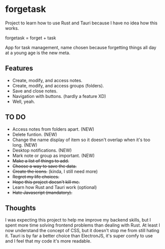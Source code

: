 # forgetask

Project to learn how to use Rust and Tauri because I have no idea how this works.

forgetask = forget + task

App for task management, name chosen because forgetting things all day at a young age is the new meta.

## Features

- Create, modify, and access notes.
- Create, modify, and access groups (folders).
- Save and close notes.
- Navigation with buttons. (hardly a feature XD)
- Well, yeah.

## TO DO

- Access notes from folders apart. (NEW)
- Delete funtion. (NEW)
- Change the name display of item so it doesn't overlap when it's too long. (NEW)
- Desktop notifications. (NEW)
- Mark note or group as important. (NEW)
- ~~Make a list of things to add.~~
- ~~Choose a way to save the data.~~
- ~~Create the icons.~~ (kinda, I still need more)
- ~~Regret my life choices.~~
- ~~Hope this project doesn't kill me.~~
- Learn how Rust and Tauri work (optional)
- ~~Hate Javascript (mandatory).~~

## Thoughts

I was expecting this project to help me improve my backend skills, but I spent more time solving frontend problems than dealing with Rust.
At least I now understand the concept of CSS, but it doesn't stop me from still hating it.
Tauri is by far a better choice than ElectronJS, it's super comfy to use and I feel that my code it's more readable.
